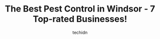 ---
layout: ampstory
image: https://i0.wp.com/www.auto.or.id/wp-content/uploads/2023/06/all-things-wild-animal-removal-service-wildlife-control-0-windsor-1686324640.jpeg?resize=640,853
author: techidn
featured: false
description: Windsor, Ontario, Canada is a haven for Pest Control enthusiasts, boasting an impressive array of 7 top-notch establishments. Whether youre a seasoned connoisseur or simply curious to explo
title: The Best Pest Control in Windsor - 7 Top-rated Businesses!
cover:
   title: The Best Pest Control in Windsor - 7 Top-rated Businesses!
   subtitle: AUTO.OR.ID
   background: https://www.auto.or.id/wp-content/uploads/2023/06/all-things-wild-animal-removal-service-wildlife-control-0-windsor-1686324640.jpeg

pages: 
 - layout: thirds
   top: <h1>#1 Orkin Canada Pest Control</h1>
   bottom: "<p>Im moving into a fixer upper and wanted a general inspection done before starting work on the place. Shawn was quick and gave me some great advice for prevention. Also w</p>"
   background: https://www.auto.or.id/wp-content/uploads/2023/06/all-things-wild-animal-removal-service-wildlife-control-1-windsor-1686324641.jpeg
   backgroundblur: true
 - layout: thirds
   top: <h1>#2 Abell Pest Control</h1>
   bottom: "<p>4525 Rhodes Dr #100, Windsor, ON N8W 5R8, Canada</p>"
   background: https://www.auto.or.id/wp-content/uploads/2023/06/all-things-wild-animal-removal-service-wildlife-control-2-windsor-1686324642.jpeg
   cta:
      link: https://www.auto.or.id/the-best-pest-control-in-windsor-7-top-rated-businesses/
      text: The Best Pest Control in Windsor - 7 Top-rated Businesses!
 - layout: thirds
   top: <h1>#3 Gray Wolf Pest Control</h1>
   bottom: "<p>Canada, 6630 St Michaels Dr, Windsor, ON N9J 3G7, Canada</p>"
   background: https://images.unsplash.com/photo-1608839968395-12aed2154570?ixlib=rb-4.0.3&ixid=MnwxMjA3fDB8MHxwaG90by1wYWdlfHx8fGVufDB8fHx8&auto=format&fit=crop&w=640&h=853&q=80
   cta:
      link: https://www.auto.or.id/the-best-pest-control-in-windsor-7-top-rated-businesses/
      text: The Best Pest Control in Windsor - 7 Top-rated Businesses!
 - layout: thirds
   top: <h1>#4 Pro Trap Wildlife & Pest Control</h1>
   bottom: "<p>6545 Howard Ave, LaSalle, ON N0R 1L0, Canada</p>"
   background: https://images.unsplash.com/photo-1653047256226-ab0d16c758d5?ixlib=rb-4.0.3&ixid=MnwxMjA3fDB8MHxwaG90by1wYWdlfHx8fGVufDB8fHx8&auto=format&fit=crop&w=640&h=853&q=80
   cta:
      link: https://www.auto.or.id/the-best-pest-control-in-windsor-7-top-rated-businesses/
      text: The Best Pest Control in Windsor - 7 Top-rated Businesses!
 - layout: thirds
   top: <h1>#5 The Spider Guys</h1>
   bottom: "<p>1501 Howard Ave Unit 106R, Windsor, ON N8X 3T5, Canada</p>"
   background: https://images.unsplash.com/photo-1639928845361-30872daf785b?ixlib=rb-4.0.3&ixid=MnwxMjA3fDB8MHxwaG90by1wYWdlfHx8fGVufDB8fHx8&auto=format&fit=crop&w=640&h=853&q=80
   cta:
      link: https://www.auto.or.id/the-best-pest-control-in-windsor-7-top-rated-businesses/
      text: The Best Pest Control in Windsor - 7 Top-rated Businesses!
 - layout: thirds
   top: <h1>#6 Kens Pest Control</h1>
   bottom: "<p>2718 Clemenceau Blvd, Windsor, ON N8T 2P8, Canada</p>"
   background: https://images.unsplash.com/photo-1639927665333-f658d65ef32a?ixlib=rb-4.0.3&ixid=MnwxMjA3fDB8MHxwaG90by1wYWdlfHx8fGVufDB8fHx8&auto=format&fit=crop&w=640&h=853&q=80
   cta:
      link: https://www.auto.or.id/the-best-pest-control-in-windsor-7-top-rated-businesses/
      text: The Best Pest Control in Windsor - 7 Top-rated Businesses!
 - layout: thirds
   top: <h1>#7 ALL THINGS WILD Animal Removal Service & Wildlife Control</h1>
   bottom: "<p>2584 Allyson Ave, Windsor, ON N8W 5N6, Canada</p>"
   background: https://images.unsplash.com/photo-1630381933629-1ea495aab22d?ixlib=rb-4.0.3&ixid=MnwxMjA3fDB8MHxwaG90by1wYWdlfHx8fGVufDB8fHx8&auto=format&fit=crop&w=640&h=853&q=80
   cta:
      link: https://www.auto.or.id/the-best-pest-control-in-windsor-7-top-rated-businesses/
      text: The Best Pest Control in Windsor - 7 Top-rated Businesses!
 - layout: thirds
   middle: Continue reading...
   background: https://images.unsplash.com/photo-1619843810550-d7ba538ea44f?ixlib=rb-4.0.3&ixid=MnwxMjA3fDB8MHxwaG90by1wYWdlfHx8fGVufDB8fHx8&auto=format&fit=crop&w=640&h=853&q=80
   cta:
      link: https://www.auto.or.id/the-best-pest-control-in-windsor-7-top-rated-businesses/
      text: The Best Pest Control in Windsor - 7 Top-rated Businesses!

---